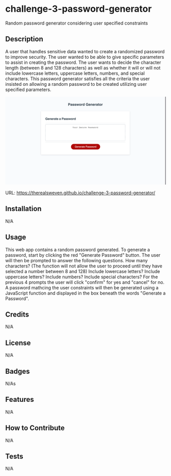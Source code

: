 # challenge-3-password-generator

Random password generator considering user specified constraints

## Description

A user that handles sensitive data wanted to create a randomized password to improve security. The user wanted to be able to give specific parameters to assist in creating the password. The user wants to decide the character length (between 8 and 128 characters) as well as whether it will or will not include lowercase letters, uppercase letters, numbers, and special characters. This password generator satisfies all the criteria the user insisted on allowing a random password to be created utilizing user specified parameters.

![Screenshot](Screenshot.png)

URL: https://therealsweven.github.io/challenge-3-password-generator/

## Installation

N/A

## Usage

This web app contains a random password generated. To generate a password, start by clicking the red "Generate Password" button. The user will then be prompted to answer the following questions. How many characters? (The function will not allow the user to proceed until they have selected a number between 8 and 128) Include lowercase letters? Include uppercase letters? Include numbers? Include special characters? For the previous 4 prompts the user will click "confirm" for yes and "cancel" for no. A password mathcing the user constraints will then be generated using a JavaScript function and displayed in the box beneath the words "Generate a Password".

## Credits

N/A

## License

N/A

## Badges

N/As

## Features

N/A

## How to Contribute

N/A

## Tests

N/A
